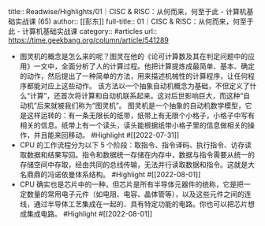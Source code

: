 title:: Readwise/Highlights/01｜CISC & RISC：从何而来，何至于此 - 计算机基础实战课 (65)
author:: [[彭东]]
full-title:: 01｜CISC & RISC：从何而来，何至于此 - 计算机基础实战课
category:: #articles
url:: https://time.geekbang.org/column/article/541289

- 图灵机的概念是怎么来的呢？图灵在他的《论可计算数及其在判定问题中的应用》一文中，全面分析了人的计算过程。他把计算提炼成最简单、基本、确定的动作，然后提出了一种简单的方法，用来描述机械性的计算程序，让任何程序都能对应上这些动作。
  该方法以一个抽象自动机概念为基础，不但定义了什么“计算”，还首次将计算和自动机联系起来。这对后世影响巨大，而这种“自动机”后来就被我们称为“图灵机”。
  图灵机是一个抽象的自动机数学模型，它是这样运转的：有一条无限长的纸带，纸带上有无限个小格子，小格子中写有相关的信息。纸带上有一个读头，读头能根据纸带小格子里的信息做相关的操作，并且能来回移动。 #Highlight #[[2022-07-31]]
- CPU 的工作流程分为以下 5 个阶段：取指令、指令译码、执行指令、访存读取数据和结果写回。指令和数据统一存储在内存中，数据与指令需要从统一的存储空间中存取，经由共同的总线传输，无法并行读取数据和指令。这就是大名鼎鼎的冯诺依曼体系结构。 #Highlight #[[2022-08-01]]
- CPU 确实也是芯片中的一种，但芯片是所有半导体元器件的统称，它是把一定数量的常用电子元件（如电阻、电容、晶体管等），以及这些元件之间的连线，通过半导体工艺集成在一起的、具有特定功能的电路。你也可以把芯片想成集成电路。 #Highlight #[[2022-08-01]]